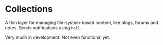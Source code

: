# Collections

A thin layer for managing file-system-based content, like blogs, forums and notes. Sends notifications using `hall`.

Very much in development. Not even functional yet.

